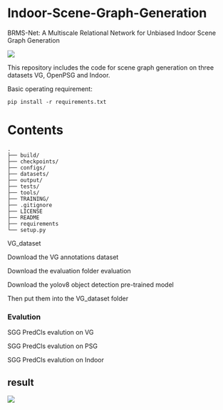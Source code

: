 # Indoor-Scene-Graph-Generation
BRMS-Net: A Multiscale Relational Network for Unbiased Indoor Scene Graph Generation

![](C:\Users\maoyucheng\Desktop\Snipaste_2025-10-24_18-57-11.png)

This repository includes the code for scene graph generation on three datasets VG, OpenPSG and Indoor.

Basic operating requirement:

```
pip install -r requirements.txt
```

# Contents

```
.
├── build/
├── checkpoints/
├── configs/
├── datasets/
├── output/
├── tests/
├── tools/
├── TRAINING/
├── .gitignore
├── LICENSE
├── README
├── requirements
└── setup.py
```

VG_dataset

Download the VG annotations dataset

Download the evaluation folder evaluation

Download the yolov8 object detection pre-trained model 

Then put them into the VG_dataset folder

### Evalution

SGG PredCls evalution on VG

SGG PredCls evalution on PSG

SGG PredCls evalution on Indoor

## result

![](C:\Users\maoyucheng\Desktop\Snipaste_2025-10-24_19-03-39.png)
